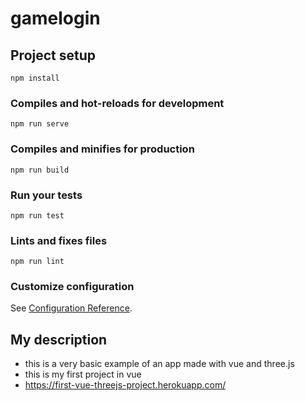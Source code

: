 # gamelogin

## Project setup
```
npm install
```

### Compiles and hot-reloads for development
```
npm run serve
```

### Compiles and minifies for production
```
npm run build
```

### Run your tests
```
npm run test
```

### Lints and fixes files
```
npm run lint
```

### Customize configuration
See [Configuration Reference](https://cli.vuejs.org/config/).

## My description
- this is a very basic example of an app made with vue and three.js
- this is my first project in vue 
- https://first-vue-threejs-project.herokuapp.com/

